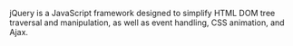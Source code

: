 jQuery is a JavaScript framework designed to simplify HTML DOM tree traversal and manipulation, as well as event handling, CSS animation, and Ajax.
